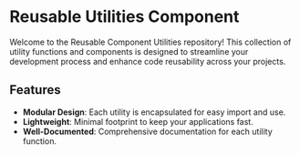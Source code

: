 # Reusable Utilities Component

Welcome to the Reusable Component Utilities repository! This collection of utility functions and components is designed to streamline your development process and enhance code reusability across your projects.

## Features

- **Modular Design**: Each utility is encapsulated for easy import and use.
- **Lightweight**: Minimal footprint to keep your applications fast.
- **Well-Documented**: Comprehensive documentation for each utility function.
